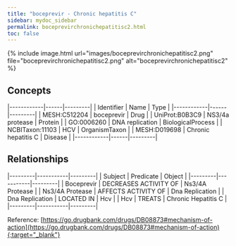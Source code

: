 ```yaml
---
title: "boceprevir - Chronic hepatitis C"
sidebar: mydoc_sidebar
permalink: boceprevirchronichepatitisc2.html
toc: false 
---
```


{% include image.html url="images/boceprevirchronichepatitisc2.png" file="boceprevirchronichepatitisc2.png" alt="boceprevirchronichepatitisc2" %}

## Concepts

|------------|------|---------|
| Identifier | Name | Type    |
|------------|------|---------|
| MESH:C512204 | boceprevir | Drug |
| UniProt:B0B3C9 | NS3/4a protease | Protein |
| GO:0006260 | DNA replication | BiologicalProcess |
| NCBITaxon:11103 | HCV | OrganismTaxon |
| MESH:D019698 | Chronic hepatitis C | Disease |
|------------|------|---------|

## Relationships

|---------|-----------|---------|
| Subject | Predicate | Object  |
|---------|-----------|---------|
| Boceprevir | DECREASES ACTIVITY OF | Ns3/4A Protease |
| Ns3/4A Protease | AFFECTS ACTIVITY OF | Dna Replication |
| Dna Replication | LOCATED IN | Hcv |
| Hcv | TREATS | Chronic Hepatitis C |
|---------|-----------|---------|

Reference: [https://go.drugbank.com/drugs/DB08873#mechanism-of-action](https://go.drugbank.com/drugs/DB08873#mechanism-of-action){:target="_blank"}